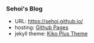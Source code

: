 ### Sehoi's Blog
- URL: https://sehoi.github.io/
- hosting: [Github Pages](https://pages.github.com)
- jekyll theme: [Kiko Plus Theme](https://aweekj.github.io/Kiko-plus)
